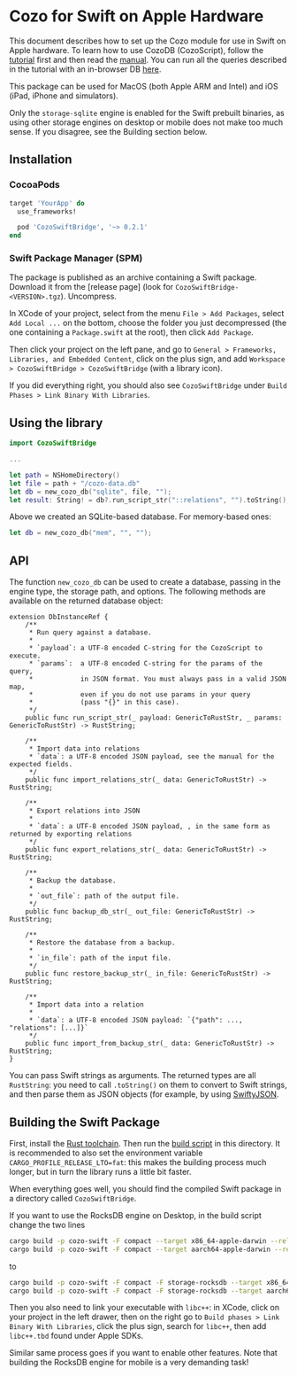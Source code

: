 # Cozo for Swift on Apple Hardware

This document describes how to set up the Cozo module for use in Swift on Apple hardware.
To learn how to use CozoDB (CozoScript), follow
the [tutorial](https://nbviewer.org/github/cozodb/cozo-docs/blob/main/tutorial/tutorial.ipynb)
first and then read the [manual](https://cozodb.github.io/current/manual/). You can run all the queries
described in the tutorial with an in-browser DB [here](https://cozodb.github.io/wasm-demo/).

This package can be used for MacOS (both Apple ARM and Intel) and iOS (iPad, iPhone and simulators).

Only the `storage-sqlite` engine is enabled for the Swift prebuilt binaries, as using
other storage engines on desktop or mobile does not make too much sense. If you disagree,
see the Building section below.

## Installation

### CocoaPods

```ruby
target 'YourApp' do
  use_frameworks!

  pod 'CozoSwiftBridge', '~> 0.2.1'
end
```

### Swift Package Manager (SPM)

The package is published as an archive containing a Swift package.
Download it from the [release page] (look for `CozoSwiftBridge-<VERSION>.tgz`).
Uncompress.

In XCode of your project, select from the menu `File > Add Packages`,
select `Add Local ...` on the bottom, choose the folder you just decompressed 
(the one containing a `Package.swift` at the root), then click `Add Package`.

Then click your project on the left pane, and go to 
`General > Frameworks, Libraries, and Embedded Content`,
click on the plus sign, and add `Workspace > CozoSwiftBridge > CozoSwiftBridge` 
(with a library icon).

If you did everything right, you should also see `CozoSwiftBridge` under 
`Build Phases > Link Binary With Libraries`.

## Using the library

```swift
import CozoSwiftBridge

...

let path = NSHomeDirectory()
let file = path + "/cozo-data.db"
let db = new_cozo_db("sqlite", file, "");
let result: String! = db?.run_script_str("::relations", "").toString();
```
Above we created an SQLite-based database. For memory-based ones:
```swift
let db = new_cozo_db("mem", "", "");
```

## API

The function `new_cozo_db` can be used to create a database, passing in the engine type,
the storage path, and options.
The following methods are available on the returned database object:
```
extension DbInstanceRef {
    /**
     * Run query against a database.
     *
     * `payload`: a UTF-8 encoded C-string for the CozoScript to execute.
     * `params`:  a UTF-8 encoded C-string for the params of the query,
     *            in JSON format. You must always pass in a valid JSON map,
     *            even if you do not use params in your query
     *            (pass "{}" in this case).
     */
    public func run_script_str(_ payload: GenericToRustStr, _ params: GenericToRustStr) -> RustString;
    
    /**
     * Import data into relations
     * `data`: a UTF-8 encoded JSON payload, see the manual for the expected fields.
     */
    public func import_relations_str(_ data: GenericToRustStr) -> RustString;
    
    /**
     * Export relations into JSON
     *
     * `data`: a UTF-8 encoded JSON payload, , in the same form as returned by exporting relations
     */
    public func export_relations_str(_ data: GenericToRustStr) -> RustString;
   
    /**
     * Backup the database.
     *
     * `out_file`: path of the output file.
     */
    public func backup_db_str(_ out_file: GenericToRustStr) -> RustString;
    
    /**
     * Restore the database from a backup.
     *
     * `in_file`: path of the input file.
     */
    public func restore_backup_str(_ in_file: GenericToRustStr) -> RustString;
    
    /**
     * Import data into a relation
     *
     * `data`: a UTF-8 encoded JSON payload: `{"path": ..., "relations": [...]}`
     */
    public func import_from_backup_str(_ data: GenericToRustStr) -> RustString;
}
```
You can pass Swift strings as arguments. The returned types are all `RustString`:
you need to call `.toString()` on them to convert to Swift strings, and then parse them
as JSON objects (for example, by using [SwiftyJSON](https://github.com/SwiftyJSON/SwiftyJSON).

## Building the Swift Package

First, install the [Rust toolchain](https://rustup.rs). 
Then run the [build script](build-rust.sh) in this directory. 
It is recommended to also set the environment variable `CARGO_PROFILE_RELEASE_LTO=fat`:
this makes the building process much longer, but in turn the library runs a little bit faster.

When everything goes well, you should find the compiled Swift package in a directory called
`CozoSwiftBridge`.

If you want to use the RocksDB engine on Desktop, in the build script change the two lines
```bash
cargo build -p cozo-swift -F compact --target x86_64-apple-darwin --release
cargo build -p cozo-swift -F compact --target aarch64-apple-darwin --release
```
to
```bash
cargo build -p cozo-swift -F compact -F storage-rocksdb --target x86_64-apple-darwin --release
cargo build -p cozo-swift -F compact -F storage-rocksdb --target aarch64-apple-darwin --release
```

Then you also need to link your executable with `libc++`: in XCode, click on your project
in the left drawer, then on the right go to `Build phases > Link Binary With Libraries`,
click the plus sign, search for `libc++`, then add `libc++.tbd` found under Apple SDKs.

Similar same process goes if you want to enable other features. Note that building the
RocksDB engine for mobile is a very demanding task!
